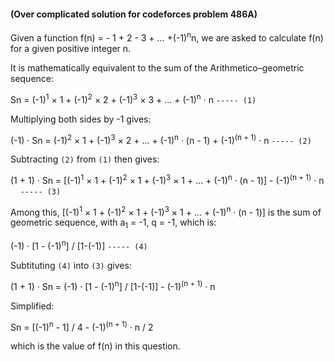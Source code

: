 #### (Over complicated solution for codeforces problem 486A)

Given a function f(n) = - 1 + 2 - 3 + ... +(-1)<sup>n</sup>n, we are asked to calculate f(n) for a given positive integer n.

It is mathematically equivalent to the sum of the Arithmetico–geometric sequence:

Sn = (-1)<sup>1</sup> × 1 + (-1)<sup>2</sup> × 2 + (-1)<sup>3</sup> × 3 + ... + (-1)<sup>n</sup> · n     `----- (1)`

Multiplying both sides by -1 gives:

(-1) · Sn = (-1)<sup>2</sup> × 1 + (-1)<sup>3</sup> × 2 + ... + (-1)<sup>n</sup> · (n - 1) + (-1)<sup>(n + 1)</sup> · n      `----- (2)`

Subtracting `(2)` from `(1)` then gives:

(1 + 1) · Sn = [(-1)<sup>1</sup> × 1 + (-1)<sup>2</sup> × 1 + (-1)<sup>3</sup> × 1 + ... + (-1)<sup>n</sup> · (n - 1)] - (-1)<sup>(n + 1)</sup> · n     `----- (3)`

Among this, [(-1)<sup>1</sup> × 1 + (-1)<sup>2</sup> × 1 + (-1)<sup>3</sup> × 1 + ... + (-1)<sup>n</sup> · (n - 1)] is the sum of geometric sequence, with a<sub>1</sub> = -1, q = -1, which is:

(-1) · [1 - (-1)<sup>n</sup>] / [1-(-1)]     `----- (4)`

Subtituting `(4)` into `(3)` gives:

(1 + 1) · Sn = (-1) · [1 - (-1)<sup>n</sup>] / [1-(-1)] - (-1)<sup>(n + 1)</sup> · n

Simplified:

Sn = [(-1)<sup>n</sup> - 1] / 4 - (-1)<sup>(n + 1)</sup> · n / 2

which is the value of f(n) in this question.
